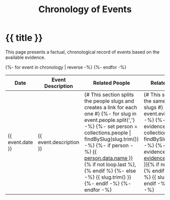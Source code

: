 ﻿---
layout: "layout.njk"
title: "Chronology of Events"
---
<h1>{{ title }}</h1>
<p>This page presents a factual, chronological record of events based on the available evidence.</p>

<table class="table">
  <thead>
    <tr>
      <th>Date</th>
      <th>Event Description</th>
      <th>Related People</th>
      <th>Related Evidence</th>
    </tr>
  </thead>
  <tbody>
  {%- for event in chronology | reverse -%}
    <tr>
      <td>{{ event.date }}</td>
      <td>{{ event.description }}</td>
      <td>
        {# This section splits the people slugs and creates a link for each one #}
        {%- for slug in event.people.split(',') -%}
          {%- set person = collections.people | findBySlug(slug.trim()) -%}
          {%- if person -%}
            <a href="{{ person.url }}">{{ person.data.name }}</a>{% if not loop.last %}, {% endif %}
          {%- else -%}
            <span class="tag is-danger">{{ slug.trim() }}</span>
          {%- endif -%}
        {%- endfor -%}
      </td>
      <td>
        {# This section does the same for evidence slugs #}
        {%- for slug in event.evidence.split(',') -%}
          {%- set evidence_item = collections.evidence | findBySlug(slug.trim()) -%}
          {%- if evidence_item -%}
            <a href="{{ evidence_item.url }}">{{ evidence_item.data.title }}</a>{% if not loop.last %}, {% endif %}
          {%- else -%}
            <span class="tag is-danger">{{ slug.trim() }}</span>
          {%- endif -%}
        {%- endfor -%}
      </td>
    </tr>
  {%- endfor -%}
  </tbody>
</table>